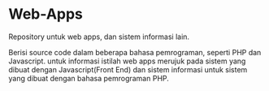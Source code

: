# Web-Apps
Repository untuk web apps, dan sistem informasi lain.

Berisi source code dalam beberapa bahasa pemrograman, seperti PHP dan Javascript. untuk informasi istilah web apps merujuk pada sistem yang dibuat dengan Javascript(Front End) dan sistem informasi untuk sistem yang dibuat dengan bahasa pemrograman PHP.
